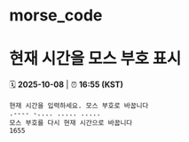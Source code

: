 # morse_code
# 현재 시간을 모스 부호 표시
<!-- MORSE_TIME_START -->
🗓️ **2025-10-08** | ⏰ **16:55 (KST)**

```
현재 시간을 입력하세요. 모스 부호로 바꿉니다
.---- -.... ..... .....
모스 부호를 다시 현재 시간으로 바꿉니다
1655
```
<!-- MORSE_TIME_END -->
